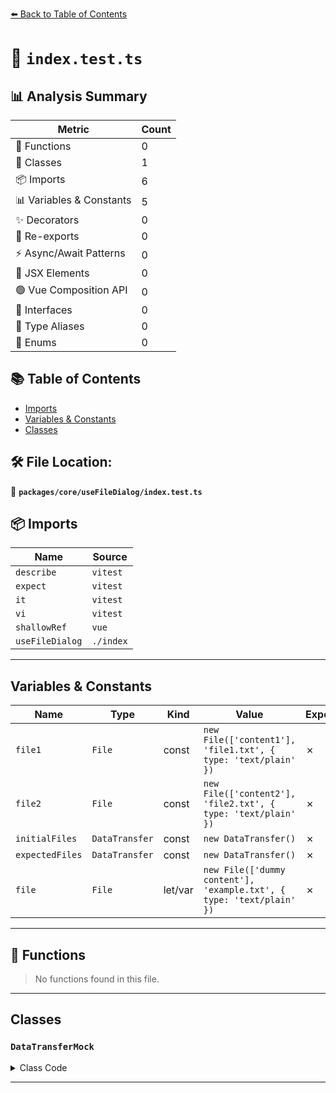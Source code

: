 [⬅️ Back to Table of Contents](../../../index.md)

# 📄 `index.test.ts`

## 📊 Analysis Summary

| Metric | Count |
|--------|-------|
| 🔧 Functions | 0 |
| 🧱 Classes | 1 |
| 📦 Imports | 6 |
| 📊 Variables & Constants | 5 |
| ✨ Decorators | 0 |
| 🔄 Re-exports | 0 |
| ⚡ Async/Await Patterns | 0 |
| 💠 JSX Elements | 0 |
| 🟢 Vue Composition API | 0 |
| 📐 Interfaces | 0 |
| 📑 Type Aliases | 0 |
| 🎯 Enums | 0 |

## 📚 Table of Contents

- [Imports](#imports)
- [Variables & Constants](#variables-constants)
- [Classes](#classes)

## 🛠️ File Location:
📂 **`packages/core/useFileDialog/index.test.ts`**

## 📦 Imports

| Name | Source |
|------|--------|
| `describe` | `vitest` |
| `expect` | `vitest` |
| `it` | `vitest` |
| `vi` | `vitest` |
| `shallowRef` | `vue` |
| `useFileDialog` | `./index` |


---

## Variables & Constants

| Name | Type | Kind | Value | Exported |
|------|------|------|-------|----------|
| `file1` | `File` | const | `new File(['content1'], 'file1.txt', { type: 'text/plain' })` | ✗ |
| `file2` | `File` | const | `new File(['content2'], 'file2.txt', { type: 'text/plain' })` | ✗ |
| `initialFiles` | `DataTransfer` | const | `new DataTransfer()` | ✗ |
| `expectedFiles` | `DataTransfer` | const | `new DataTransfer()` | ✗ |
| `file` | `File` | let/var | `new File(['dummy content'], 'example.txt', { type: 'text/plain' })` | ✗ |


---

## 🔧 Functions

> No functions found in this file.


---

## Classes

### `DataTransferMock`

<details><summary>Class Code</summary>

```ts
class DataTransferMock {
  items = new Set()

  get files() {
    return this.items.values()
  }
}
```
</details>


---